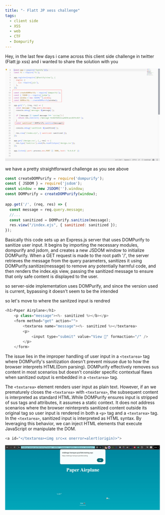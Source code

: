 ```yaml
---
title: "- Flatt JP xess challenge"
tags:
  - client side
  - XSS
  - web
  - CTF 
  - Dompurify
---
```


Hey, in the last few days i came across this client side challenge in twitter (Flatt jp xss) and i wanted to share the solution with you 


![alt text](../ctf-web/images/flattsrc.png)

we have a pretty straightforward  challenge as you see above 

```jsx
const createDOMPurify = require('dompurify');
const { JSDOM } = require('jsdom');
const window = new JSDOM('').window;
const DOMPurify = createDOMPurify(window);

app.get('/', (req, res) => {
  const message = req.query.message;
  //...
  const sanitized = DOMPurify.sanitize(message);
  res.view("/index.ejs", { sanitized: sanitized });
});
```

Basically this code sets up an Express.js server that uses DOMPurify to sanitize user input. It begins by importing the necessary modules, dompurify and jsdom, and creates a new JSDOM window to initialize DOMPurify. When a GET request is made to the root path '/', the server retrieves the message from the query parameters, sanitizes it using DOMPurify.sanitize(message) to remove any potentially harmful code, and then renders the index.ejs view, passing the sanitized message to ensure that only safe content is displayed to the user.

so server-side implementation uses DOMPurify, and since the version used is current, bypassing it doesn't seem to be the intended 

so let's move to where the sanitzed input is rendred 

```js
<h1>Paper Airplane</h1>
    <p class="message"><%- sanitized %></b></p>
    <form method="get" action="">
        <textarea name="message"><%- sanitized %></textarea>
        <p>
            <input type="submit" value="View 👀" formaction="/" />
        </p>
    </form>
```

The issue lies in the improper handling of user input in a `<textarea>` tag where DOMPurify's sanitization doesn't prevent misuse due to how the browser interprets HTML(Dom parsing). DOMPurify effectively removes sus content in most scenarios but doesn't consider specific contextual flaws when sanitized output is embedded in a `<textarea>` tag.

The `<textarea>` element renders user input as plain text. However, if an we prematurely closes the `<textarea>` with `<textarea>`, the subsequent content is interpreted as standard HTML.While DOMPurify ensures input is stripped of sus tags and attributes, it assumes a static context. It does not address scenarios where the browser reinterprets sanitized content outside its original tag so user input is rendered in both a `<p>` tag and a `<textarea>` tag. In the `<textarea>`, sanitized input is interpreted as HTML syntax. By leveraging this behavior, we can inject HTML elements that execute JavaScript or manipulate the DOM.

```js
<a id="</textarea><img src=x onerror=alert(origin)>">
```



![alt text](../ctf-web/images/flattjp.png)